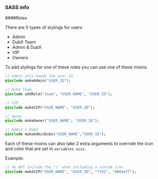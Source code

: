 
### SASS info


####Roles

There are 5 types of stylings for users

* Admin    
* DubX Team    
* Admin & DubX    
* VIP    
* Owners

To add stylings for one of these roles you can use one of these mixins

```sass
// admin only needs the user ID
@include makeAdmin("USER_ID");

// DubX Team
@include addRole("team", "USER_NAME", "USER_ID");

// VIP
@include makeVIP("USER_NAME", "USER_ID");

// Owner
@include makeOwner("USER_NAME", "USER_ID");

// Admin + DubX
@include makeAdminDubx("USER_NAME","USER_ID");
```

Each of these mixins can also take 2 extra arguments to override the icon and color that are set in `variables.scss`.    

Example:

```sass
// do NOT include the "\" when including a custom icon
@include makeVIP("USER_NAME", "USER_ID", "f192", "#00aeff");
```